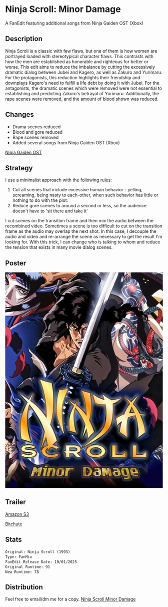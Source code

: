 # Ninja Scroll: Minor Damage

A FanEdit featuring additional songs from Ninja Gaiden OST (Xbox)

## Description
Ninja Scroll is a classic with few flaws, but one of them is how women are portrayed loaded with stereotypical 
character flaws. This contrasts with how the men are established as honorable and righteous for better or worse.
This edit aims to reduce the imbalance by cutting the excessively dramatic dialog between
Jubei and Kagero, as well as Zakuro and Yurimaru. 
For the protagonists, this reduction highlights their friendship and downplays 
Kagero's need to fulfill a life debt by doing it with Jubei. 
For the antagonists, the dramatic scenes which were removed
were not essential to establishing and predicting Zakuro's betrayal of Yurimaru. 
Additionally, the rape scenes were removed, and the amount of blood shown was reduced. 

## Changes
* Drama scenes reduced
* Blood and gore reduced
* Rape scenes removed
* Added several songs from Ninja Gaiden OST (Xbox)

[Ninja Gaiden OST](https://en.wikipedia.org/wiki/Ninja_Gaiden_(2004_video_game))

## Strategy
I use a minimalist approach with the following rules:
1. Cut all scenes that include excessive human behavior - yelling, screaming, being nasty to each-other, when such behavior has little or nothing to do with the plot.
2. Reduce gore scenes to around a second or less, so the audience doesn't have to 'sit there and take it'

I cut scenes on the transition frame and then mix the audio between the recombined video. Sometimes a scene is too difficult to cut on the transition frame as the audio may overlap the next shot. In this case, I decouple the audio and video and re-arrange the scene as necessary to get the result I'm looking for. With this trick, I can change who is talking to whom and reduce the tension that exists in many movie dialog scenes. 

## Poster
![Ninja Scroll Poster](Ninja%20Scroll%20(1993)%20-%20Minor%20Damage.jpg)

## Trailer
[Amazon S3](https://paradigm-threat.s3.us-east-1.amazonaws.com/fanedits/trailers/TrailerDesktop.webm)

[Bitchute](https://www.bitchute.com/video/mkqE6VBLC9mu/)

## Stats
```
Original: Ninja Scroll (1993)
Type: FanMix
FanEdit Release Date: 10/01/2025
Original Runtime: 91
New Runtime: 78
```
## Distribution

Feel free to email/dm me for a copy. 
[Ninja Scroll Minor Damage](mailto:ari@asu.edu?subject=Request:%20Ninja%20Scroll%20Minor%20Damage)
